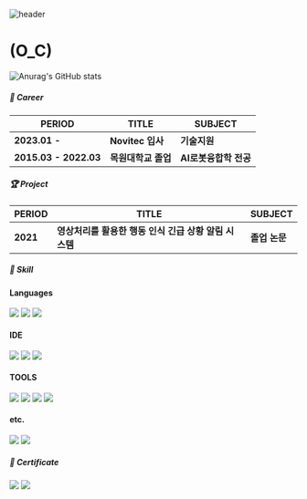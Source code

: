 ![header](https://capsule-render.vercel.app/api?type=waving&text=KOOKPYO_CHUN)
# (O_C)


![Anurag's GitHub stats](https://github-readme-stats.vercel.app/api?username=KOOKPYOCHUN&show_icons=true&theme=radical)

##### 🏢 Career

| PERIOD | TITLE | SUBJECT |
| ------- | ------- | ------- | 
| **2023.01 -** | **Novitec 입사** | **기술지원** |
| **2015.03 - 2022.03** | **목원대학교 졸업** | **AI로봇융합학 전공** |

##### 🏆 Project  

| PERIOD | TITLE | SUBJECT |
| ------- | ------- | -------|
|**2021**| **영상처리를 활용한 행동 인식 긴급 상황 알림 시스템** | **졸업 논문** |

##### 🧩 Skill  

#### Languages
<img src="https://img.shields.io/badge/Python-3776AB?style=flat-square&logo=Python&logoColor=white"> <img src="https://img.shields.io/badge/HTML5-E34F26?style=flat-square&logo=HTML5&logoColor=white"> <img src="https://img.shields.io/badge/C%23-512BD4?style=flat-square&logo=C%23&logoColor=white">

#### IDE
<img src="https://img.shields.io/badge/Android Studio-3DDC84?style=flat-square&logo=Androidstudio&logoColor=white"> <img src="https://img.shields.io/badge/Arduino-00878F?style=flat-square&logo=Arduino&logoColor=white"> <img src="https://img.shields.io/badge/Visual Studio-5C2D91?style=flat-square&logo=Visualstudio&logoColor=white">

#### TOOLS
<img src="https://img.shields.io/badge/Github-181717?style=flat-square&logo=Github&logoColor=white"> <img src="https://img.shields.io/badge/VS code-007ACC?style=flat-square&logo=Visualstudiocode&logoColor=white"> <img src="https://img.shields.io/badge/SolidWorks-005386?style=flat-square&logo=DassaultSystemes&logoColor=white"> <img src="https://img.shields.io/badge/ROS-22314E?style=flat-square&logo=ROS&logoColor=white">

#### etc.
<img src="https://img.shields.io/badge/Linux-FCC624?style=flat-square&logo=Linux&logoColor=black"> <img src="https://img.shields.io/badge/Ubuntu-E95428?style=flat-square&logo=Ubuntu&logoColor=white">


##### 📜 Certificate

<img src="https://img.shields.io/badge/Microsoft Word-2B579A?style=flat-square&logo=MicrosoftWord&logoColor=White"> <img src="https://img.shields.io/badge/MicrosoftPowerPoint-B7472A?style=flat-square&logo=MicrosoftPowerPoint&logoColor=white"> 
